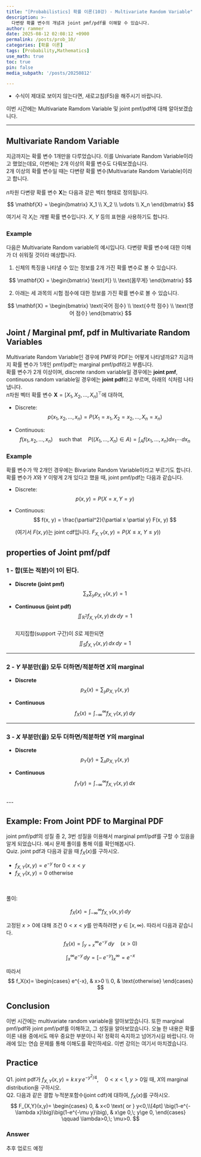 ```yaml
---
title: "[Probabilistics] 확률 이론(10강) - Multivariate Random Variable"
description: >-
  다변량 확률 변수의 개념과 joint pmf/pdf를 이해할 수 있습니다.
author: rammer
date: 2025-08-12 02:08:12 +0900
permalink: /posts/prob_10/
categories: [확률 이론]
tags: [Probability,Mathematics]
use_math: true
toc: true
pin: false
media_subpath: '/posts/20250812'

---
```

  * 수식이 제대로 보이지 않는다면, 새로고침(F5)을 해주시기 바랍니다.  
  
  
 이번 시간에는 Multivariate Ramdom Variable 및 joint pmf/pdf에 대해 알아보겠습니다.

---

## **Multivariate Random Variable**
지금까지는 확률 변수 1개만을 다루었습니다. 이를 Univariate Random Variable이라고 했었는데요, 이번에는 2개 이상의 확률 변수도 다뤄보겠습니다.<br>
2개 이상의 확률 변수일 때는 다변량 확률 변수(Multivariate Random Variable)이라고 합니다.<br><br>
$n$차원 다변량 확률 변수 $\mathbf{X}$는 다음과 같은 벡터 형태로 정의됩니다.<br>

$$
\mathbf{X} =
\begin{bmatrix}
X_1 \\
X_2 \\
\vdots \\
X_n
\end{bmatrix}
$$

여기서 각 $X_i$는 개별 확률 변수입니다. $X$, $Y$ 등의 표현을 사용하기도 합니다.<br>

### Example
다음은 Multivariate Random variable의 예시입니다. 다변량 확률 변수에 대한 이해가 더 쉬워질 것이라 예상합니다.<br>

1. 신체의 특징을 나타낼 수 있는 정보를 2개 가진 확률 변수로 볼 수 있습니다.<br>

$$
\mathbf{X} = \begin{bmatrix} \text{키} \\ \text{몸무게} \end{bmatrix}
$$

2. 아래는 세 과목의 시험 점수에 대한 정보를 가진 확률 변수로 볼 수 있습니다.

$$
\mathbf{X} = \begin{bmatrix} \text{국어 점수} \\ \text{수학 점수} \\ \text{영어 점수} \end{bmatrix}
$$

## **Joint / Marginal pmf, pdf in Multivariate Random Variables**
Multivariate Random Variable인 경우에 PMF와 PDF는 어떻게 나타낼까요? 지금까지 확률 변수가 1개인 pmf/pdf는 marginal pmf/pdf라고 부릅니다.<br>
확률 변수가 2개 이상이며, discrete random variable일 경우에는 **joint pmf**, continuous random variable일 경우에는 **joint pdf**라고 부르며, 아래의 식처럼 나타냅니다.<br>
$n$차원 벡터 확률 변수 $\mathbf{X} = [X_1, X_2, \dots, X_n]^\top$에 대하여,

- Discrete:
  $$
  p(x_1, x_2, \dots, x_n) = P(X_1 = x_1, X_2 = x_2, \dots, X_n = x_n)
  $$

- Continuous:
  $$
  f(x_1, x_2, \dots, x_n) \quad \text{such that} \quad P((X_1, \dots, X_n) \in A) = \int_A f(x_1, \dots, x_n) dx_1 \cdots dx_n
  $$


### Example
확률 변수가 딱 2개인 경우에는 Bivariate Random Variable이라고 부르기도 합니다. 확률 변수가 $X$와 $Y$ 이렇게 2개 있다고 했을 때, joint pmf/pdf는 다음과 같습니다.<br>
- Discrete:
  $$
  p(x, y) = P(X = x, Y = y)
  $$

- Continuous:
  $$
  f(x, y) = \frac{\partial^2}{\partial x \partial y} F(x, y)
  $$

  (여기서 $F(x, y)$는 joint cdf입니다. $F_{X,Y}(x,y) = P(X \le x,\; Y \le y)$)

## **properties of Joint pmf/pdf**

### 1 - 합(또는 적분)이 1이 된다.

- **Discrete (joint pmf)**  
  $$
  \sum_{x}\sum_{y} p_{X,Y}(x,y) = 1
  $$

- **Continuous (joint pdf)**  
  $$
  \iint_{\mathbb{R}^2} f_{X,Y}(x,y)\,dx\,dy = 1
  $$
  <br>지지집합(support 구간)이 $S$로 제한되면  
  $$
  \iint_{S} f_{X,Y}(x,y)\,dx\,dy = 1
  $$

---

### 2 - $Y$ 부분만(을) 모두 더하면/적분하면 $X$의 marginal

- **Discrete**  
  $$
  p_X(x) = \sum_{y} p_{X,Y}(x,y)
  $$

- **Continuous**  
  $$
  f_X(x) = \int_{-\infty}^{\infty} f_{X,Y}(x,y)\,dy
  $$

---

### 3 - $X$ 부분만(을) 모두 더하면/적분하면 $Y$의 marginal

- **Discrete**  
  $$
  p_Y(y) = \sum_{x} p_{X,Y}(x,y)
  $$

- **Continuous**  
  $$
  f_Y(y) = \int_{-\infty}^{\infty} f_{X,Y}(x,y)\,dx
  $$

<br>
---

## **Example: From Joint PDF to Marginal PDF**
joint pmf/pdf의 성질 중 2, 3번 성질을 이용해서 marginal pmf/pdf를 구할 수 있음을 알게 되었습니다. 예시 문제 풀이를 통해 이를 확인해봅시다.<br>
Quiz. joint pdf과 다음과 같을 때 $f_X(x)$를 구하시오.<br>
- $f_{X,Y}(x,y) = e^{-y}$ for $0 < x < y$  
- $f_{X,Y}(x,y) = 0$ otherwise

<br>

풀이: 

$$
f_X(x) = \int_{-\infty}^{\infty} f_{X,Y}(x,y)\,dy
$$

고정된 $x>0$에 대해 조건 $0<x<y$를 만족하려면 $y \in [x,\infty)$.
따라서 다음과 같습니다.<br>
$$
f_X(x) = \int_{y=x}^{\infty} e^{-y}\,dy \quad (x>0)
$$

$$
\int_{x}^{\infty} e^{-y}\,dy
= \left[-\,e^{-y}\right]_{x}^{\infty}
= e^{-x}
$$

따라서
$$
f_X(x)=
\begin{cases}
e^{-x}, & x>0 \\
0, & \text{otherwise}
\end{cases}
$$

## **Conclusion**
이번 시간에는 multivariate random variable을 알아보았습니다. 또한 marginal pmf/pdf와 joint pmf/pdf를 이해하고, 그 성질을 알아보았습니다. 오늘 한 내용은 확률 이론 내용 중에서도 매우 중요한 부분이니 꼭! 정확히 숙지하고 넘어가시길 바랍니다. 아래에 있는 연습 문제를 통해 이해도를 확인하세요. 이번 강의는 여기서 마치겠습니다.


## **Practice** 
Q1. joint pdf가 $f_{X,Y}(x,y)=k\,x\,y\,e^{-y^2/4},\quad 0<x<1,\; y>0$일 때, $X$의 marginal distribution을 구하시오.<br>
Q2. 다음과 같은 결합 누적분포함수(joint cdf)에 대하여, $f_X(x)$를 구하시오.<br>
$$
F_{X,Y}(x,y)=
\begin{cases}
0, & x<0 \text{ or } y<0,\\[4pt]
\big(1-e^{-\lambda x}\big)\big(1-e^{-\mu y}\big), & x\ge 0,\; y\ge 0,
\end{cases}
\qquad \lambda>0,\; \mu>0.
$$

### Answer 
추후 업로드 예정







